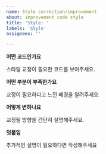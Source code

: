 ```yaml
---
name: Style correction/improvement
about: improvement code style
title: 'Style: '
labels: 'Style'
assignees: ''

---
```


**어떤 코드인가요**

스타일 교정이 필요한 코드를 보여주세요.

**어떤 부분이 부족한가요**

교정이 필요하다고 느낀 배경을 알려주세요.

**어떻게 변하나요**

교정될 방향을 간단히 설명해주세요.

**덧붙임**

추가적인 설명이 필요하다면 작성해주세요